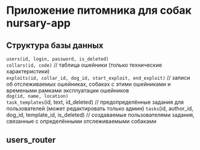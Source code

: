 # Приложение питомника для собак nursary-app

## Структура базы данных

`users(id, login, password, is_deleted)`\
`collars(id, code)`    // таблица ошейники (только технические характеристики)\
`exploits(id, collar_id, dog_id, start_exploit, end_exploit)`    // записи об отслеживаемых ошейниках, собаках с этими ошейниками и времеными рамками эксплуатации ошейников\
`dog(id, name, location)`\
`task_templates`(id, text, id_deleted)      // предопределённые задания для пользователей (может редактировать только админ)
`tasks`(id, author_id, dog_id, template_id, is_deleted)      // создаваемые пользователями задания, связанные с определёнными отслеживаемыми собаками

## users_router

